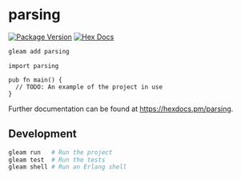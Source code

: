 # parsing

[![Package Version](https://img.shields.io/hexpm/v/parsing)](https://hex.pm/packages/parsing)
[![Hex Docs](https://img.shields.io/badge/hex-docs-ffaff3)](https://hexdocs.pm/parsing/)

```sh
gleam add parsing
```
```gleam
import parsing

pub fn main() {
  // TODO: An example of the project in use
}
```

Further documentation can be found at <https://hexdocs.pm/parsing>.

## Development

```sh
gleam run   # Run the project
gleam test  # Run the tests
gleam shell # Run an Erlang shell
```
